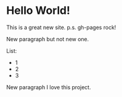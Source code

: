 # Hello World! 

This is a great new site.
p.s. gh-pages rock!

New paragraph
but not new one.

List:
 - 1
 - 2
 - 3

New paragraph
I love this project.

